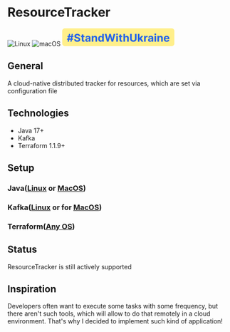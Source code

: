 # ResourceTracker

![Linux](https://svgshare.com/i/Zhy.svg)
![macOS](https://svgshare.com/i/ZjP.svg)
[![StandWithUkraine](https://raw.githubusercontent.com/vshymanskyy/StandWithUkraine/main/badges/StandWithUkraine.svg)](https://github.com/vshymanskyy/StandWithUkraine/blob/main/docs/README.md)

## General

A cloud-native distributed tracker for resources, which are set via configuration file

## Technologies

- Java 17+
- Kafka
- Terraform 1.1.9+

## Setup

### Java([Linux](https://www.digitalocean.com/community/tutorials/how-to-install-java-with-apt-on-ubuntu-18-04-ru) or [MacOS](https://mkyong.com/java/how-to-install-java-on-mac-osx/))

### Kafka([Linux](https://hevodata.com/blog/how-to-install-kafka-on-ubuntu/) or for [MacOS](https://medium.com/@Ankitthakur/apache-kafka-installation-on-mac-using-homebrew-a367cdefd273))

### Terraform([Any OS](https://learn.hashicorp.com/tutorials/terraform/install-cli))

## Status

ResourceTracker is still actively supported

## Inspiration

Developers often want to execute some tasks with some frequency, but there aren't such tools, which will allow to do that remotely in a cloud environment.
That's why I decided to implement such kind of application!
